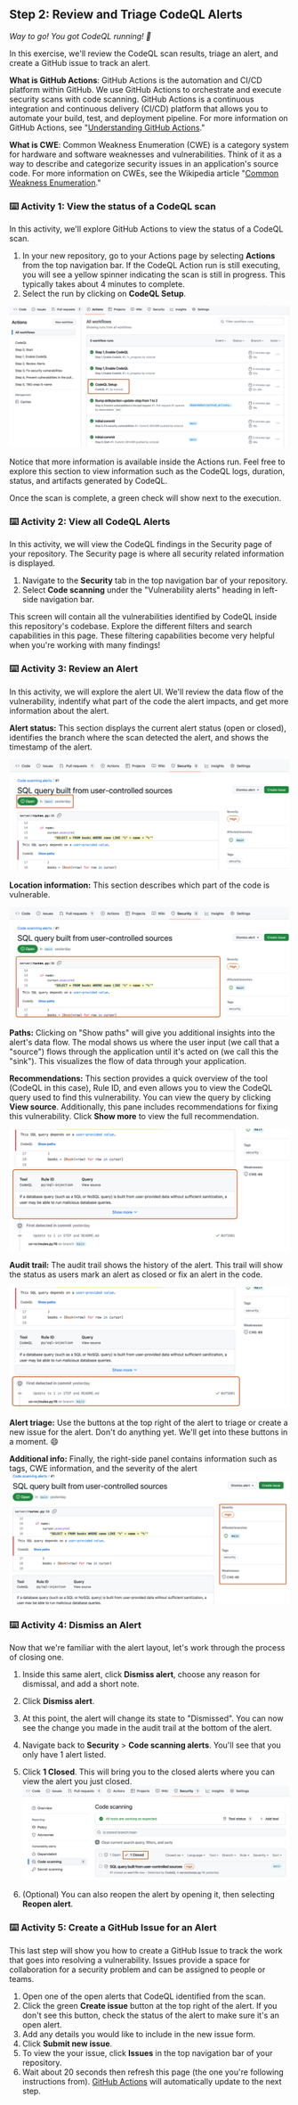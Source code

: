 <!--
  <<< Author notes: Step 2 >>>
  Start this step by acknowledging the previous step.
  Define terms and link to docs.github.com.
  TBD-step-2-notes.
-->

## Step 2: Review and Triage CodeQL Alerts

_Way to go! You got CodeQL running! :tada:_

In this exercise, we'll review the CodeQL scan results, triage an alert, and create a GitHub issue to track an alert.

**What is GitHub Actions**: GitHub Actions is the automation and CI/CD platform within GitHub. We use GitHub Actions to orchestrate and execute security scans with code scanning. GitHub Actions is a continuous integration and continuous delivery (CI/CD) platform that allows you to automate your build, test, and deployment pipeline. For more information on GitHub Actions, see "[Understanding GitHub Actions](https://docs.github.com/en/actions/learn-github-actions/understanding-github-actions)."

**What is CWE**: Common Weakness Enumeration (CWE) is a category system for hardware and software weaknesses and vulnerabilities. Think of it as a way to describe and categorize security issues in an application's source code. For more information on CWEs, see the Wikipedia article "[Common Weakness Enumeration](https://en.wikipedia.org/wiki/Common_Weakness_Enumeration)."

### :keyboard: Activity 1: View the status of a CodeQL scan

In this activity, we'll explore GitHub Actions to view the status of a CodeQL scan.
1. In your new repository, go to your Actions page by selecting **Actions** from the top navigation bar. If the CodeQL Action run is still executing, you will see a yellow spinner indicating the scan is still in progress. This typically takes about 4 minutes to complete.
2. Select the run by clicking on **CodeQL Setup**.

![codeql-setup](/images/codeql-setup.png)

Notice that more information is available inside the Actions run. Feel free to explore this section to view information such as the CodeQL logs, duration, status, and artifacts generated by CodeQL.

Once the scan is complete, a green check will show next to the execution.

### :keyboard: Activity 2: View all CodeQL Alerts

In this activity, we will view the CodeQL findings in the Security page of your repository. The Security page is where all security related information is displayed.

1. Navigate to the **Security** tab in the top navigation bar of your repository.
2. Select **Code scanning** under the "Vulnerability alerts" heading in left-side navigation bar.

This screen will contain all the vulnerabilities identified by CodeQL inside this repository's codebase. Explore the different filters and search capabilities in this page. These filtering capabilities become very helpful when you're working with many findings!


### :keyboard: Activity 3: Review an Alert

In this activity, we will explore the alert UI. We'll review the data flow of the vulnerability, indentify what part of the code the alert impacts, and get more information about the alert.

**Alert status:** This section displays the current alert status (open or closed), identifies the branch where the scan detected the alert, and shows the timestamp of the alert.

![alert-status](/images/alert-status.png)

**Location information:** This section describes which part of the code is vulnerable.

![location-information](/images/location-information.png)

**Paths:** Clicking on "Show paths" will give you additional insights into the alert's data flow. The modal shows us where the user input (we call that a "source") flows through the application until it's acted on (we call this the "sink"). This visualizes the flow of data through your application.

**Recommendations:** This section provides a quick overview of the tool (CodeQL in this case), Rule ID, and even allows you to view the CodeQL query used to find this vulnerability. You can view the query by clicking **View source**. Additionally, this pane includes recommendations for fixing this vulnerability. Click **Show more** to view the full recommendation.

![recommendations](/images/recommendations.png)

**Audit trail:** The audit trail shows the history of the alert. This trail will show the status as users mark an alert as closed or fix an alert in the code.

![audit-trail](/images/audit-trail.png)

**Alert triage:** Use the buttons at the top right of the alert to triage or create a new issue for the alert. Don't do anything yet. We'll get into these buttons in a moment. 😄

**Additional info:** Finally, the right-side panel contains information such as tags, CWE information, and the severity of the alert
  ![additional-information.png](/images/additiona-information.png)


### :keyboard: Activity 4: Dismiss an Alert
Now that we're familiar with the alert layout, let's work through the process of closing one.

1. Inside this same alert, click **Dismiss alert**, choose any reason for dismissal, and add a short note.
2. Click **Dismiss alert**.
3. At this point, the alert will change its state to "Dismissed". You can now see the change you made in the audit trail at the bottom of the alert.
4. Navigate back to **Security** > **Code scanning alerts**.  You'll see that you only have 1 alert listed.
5. Click **1 Closed**.  This will bring you to the closed alerts where you can view the alert you just closed.
   ![one-closed-alert.png](/images/one-closed-alert.png)

7. (Optional) You can also reopen the alert by opening it, then selecting **Reopen alert**.

### :keyboard: Activity 5: Create a GitHub Issue for an Alert
This last step will show you how to create a GitHub Issue to track the work that goes into resolving a vulnerability. Issues provide a space for collaboration for a security problem and can be assigned to people or teams.

1. Open one of the open alerts that CodeQL identified from the scan.
2. Click the green **Create issue** button at the top right of the alert. If you don't see this button, check the status of the alert to make sure it's an open alert.
3. Add any details you would like to include in the new issue form.
4. Click **Submit new issue**.
5. To view the your issue, click **Issues** in the top navigation bar of your repository.
6. Wait about 20 seconds then refresh this page (the one you're following instructions from). [GitHub Actions](https://docs.github.com/en/actions) will automatically update to the next step.
